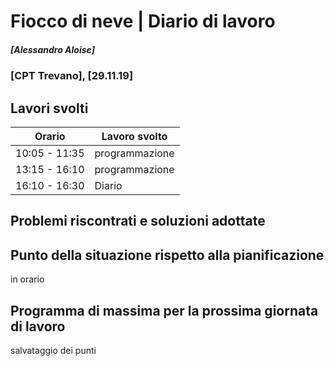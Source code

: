 
# Fiocco di neve | Diario di lavoro
##### [Alessandro Aloise]
### [CPT Trevano], [29.11.19]

## Lavori svolti


|Orario        |Lavoro svolto                                 |
|--------------|----------------------------------------------|
|10:05 - 11:35 |programmazione                                |
|13:15 - 16:10 |programmazione                                |
|16:10 - 16:30 |Diario                                        |




##  Problemi riscontrati e soluzioni adottate



##  Punto della situazione rispetto alla pianificazione
in orario

## Programma di massima per la prossima giornata di lavoro
salvataggio dei punti
